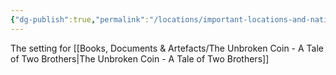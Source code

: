 ```yaml
---
{"dg-publish":true,"permalink":"/locations/important-locations-and-nations/morak-hold/","tags":["Location","Unexplored"],"updated":"2025-01-14T21:03:47.422+00:00"}
---
```


The setting for [[Books, Documents & Artefacts/The Unbroken Coin - A Tale of Two Brothers\|The Unbroken Coin - A Tale of Two Brothers]] 
